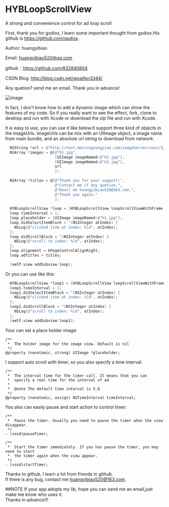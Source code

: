 # HYBLoopScrollView
A strong and convenience control for ad loop scroll

First, thank you for gsdios, I learn some important 
thought from gsdios.His github is https://github.com/gsdios.

Author: huangyibiao 

Email: huangyibiao520@qq.com

github：https://github.com/632840804

CSDN Blog: http://blog.csdn.net/woaifen3344/

Any quetion? send me an email. Thank you in advance!

![image](https://github.com/632840804/HYBLoopScrollView/blob/master/screen.png)

In fact, I don't know how to add a dynamic image which can show the features of my code.
So if you really want to see the effect, fork, clone to desktop and run with Xcode or download
the zip file and run with Xcode.

It is easy to use, you can use it like below.It support three kind of objects in the imageUrls.
imageUrls can be mix with an UIImage object, a image name from main bundle, and an absolute url
string to download from network.

```Objective-C
  NSString *url = @"http://test.meirongzongjian.com/imageServer/user/3/42ccb9c75ccf5e910cd6f5aaf0cd1200.jpg";
  NSArray *images = @[@"h1.jpg",
                      [UIImage imageNamed:@"h2.jpg"],
                      [UIImage imageNamed:@"h3.jpg"],
                      url
                      ];
  
  NSArray *titles = @[@"Thank you for your support!",
                      @"Contact me if any quetion.",
                      @"Email me huangyibiao520@163.com.",
                      @"Thank you again."
                      ];
  
  HYBLoopScrollView *loop = [HYBLoopScrollView loopScrollViewWithFrame:CGRectMake(0, 40, 320, 120) imageUrls:images];
  loop.timeInterval = 1;
  loop.placeholder = [UIImage imageNamed:@"h1.jpg"];
  loop.didSelectItemBlock = ^(NSInteger atIndex) {
    NSLog(@"clicked item at index: %ld", atIndex);
  };
  loop.didScrollBlock = ^(NSInteger atIndex) {
    NSLog(@"scroll to index: %ld", atIndex);
  };
  loop.alignment = kPageControlAlignRight;
  loop.adTitles = titles;

  [self.view addSubview:loop];
```

Or you can use like this:
```Objective-C
  HYBLoopScrollView *loop1 = [HYBLoopScrollView loopScrollViewWithFrame:CGRectMake(0, loop.bottomY + 100, 320, 120) imageUrls:images];
  loop1.timeInterval = 1;
  loop1.didSelectItemBlock = ^(NSInteger atIndex) {
    NSLog(@"clicked item at index: %ld", atIndex);
  };
  loop1.didScrollBlock = ^(NSInteger atIndex) {
    NSLog(@"scroll to index: %ld", atIndex);
  };
  [self.view addSubview:loop1];
```

Your can set a place holder image:
```
/**
 *  The holder image for the image view. Default is nil
 */
@property (nonatomic, strong) UIImage *placeholder;
```

I support auto scroll with timer, so you also specify a time interval:
```
/**
 *  The interval time for the timer call. It means that you can
 *  specify a real time for the interval of ad.
 *
 *  @note The default time interval is 5.0
 */
@property (nonatomic, assign) NSTimeInterval timeInterval;
```

You also can easily pause and start action to control timer:
```
/**
 *  Pause the timer. Usually you need to pause the timer when the view disappear.
 */
- (void)pauseTimer;

/**
 *  Start the timer immediately. If you has pause the timer, you may need to start 
 *  the timer again when the view appear.
 */
- (void)startTimer;
```


Thanks to github, I learn a lot from friends in github.</br>
If there is any bug, contact me huangyibiao520@163.com.

##NOTE
If your app adopts my lib, hope you can send me an email,just make me know who uses it.</br>
Thanks in advance!!!

